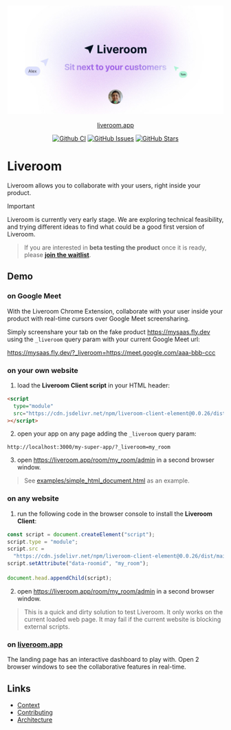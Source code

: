 <p align="center">
  <a href="https://liveroom.app">
    <img src="priv/static/images/liveroom_og_image.jpg" width="1200" alt="Liveroom logo" />
  </a>
</p>

<p align="center">
  <a href="https://liveroom.app">liveroom.app</a>
</p>

<p align="center">
  <a href="https://github.com/liveroom-app/liveroom/actions/workflows/CI.yml?query=branch%3Amain" class="m-1 d-inline-block"><img alt="Github CI" src="https://img.shields.io/github/actions/workflow/status/liveroom-app/liveroom/CI.yml?branch=main"></a>
  <!-- <a href="https://www.jsdelivr.com/package/npm/liveroom" class="m-1 d-inline-block"><img alt="jsDelivr hits (npm)" src="https://img.shields.io/jsdelivr/npm/hm/liveroom?label=jsDelivr%20hits&color=007ec6"></a> -->
  <a href="https://github.com/liveroom-app/liveroom/issues" class="m-1 d-inline-block"><img alt="GitHub Issues" src="https://img.shields.io/github/issues/liveroom-app/liveroom"></a>
  <a href="https://github.com/liveroom-app/liveroom" class="m-1 d-inline-block"><img alt="GitHub Stars" src="https://img.shields.io/github/stars/liveroom-app/liveroom?label=github%20stars&color=007ec6"></a>
</p>

# Liveroom

Liveroom allows you to collaborate with your users, right inside your product.

> [!IMPORTANT]
> Liveroom is currently very early stage.
> We are exploring technical feasibility, and trying different ideas to find what could be a good first version of Liveroom.

> If you are interested in **beta testing the product** once it is ready, please **[join the waitlist](https://tally.so/r/wQ1EvX)**.

## Demo

### on Google Meet

With the Liveroom Chrome Extension, collaborate with your user inside your product with real-time cursors over Google Meet screensharing.

Simply screenshare your tab on the fake product https://mysaas.fly.dev using the `_liveroom` query param with your current Google Meet url:

https://mysaas.fly.dev/?_liveroom=https://meet.google.com/aaa-bbb-ccc

### on your own website

1. load the **Liveroom Client script** in your HTML header:

```html
<script
  type="module"
  src="https://cdn.jsdelivr.net/npm/liveroom-client-element@0.0.26/dist/main.min.js"
></script>
```

2. open your app on any page adding the `_liveroom` query param:

```
http://localhost:3000/my-super-app/?_liveroom=my_room
```

3. open https://liveroom.app/room/my_room/admin in a second browser window.

> See [examples/simple_html_document.html](examples/simple_html_document.html) as an example.

### on any website

1. run the following code in the browser console to install the **Liveroom Client**:

```js
const script = document.createElement("script");
script.type = "module";
script.src =
  "https://cdn.jsdelivr.net/npm/liveroom-client-element@0.0.26/dist/main.min.js";
script.setAttribute("data-roomid", "my_room");

document.head.appendChild(script);
```

2. open https://liveroom.app/room/my_room/admin in a second browser window.

> This is a quick and dirty solution to test Liveroom.
> It only works on the current loaded web page.
> It may fail if the current website is blocking external scripts.

### on [liveroom.app](https://liveroom.app)

The landing page has an interactive dashboard to play with.
Open 2 browser windows to see the collaborative features in real-time.

## Links

- [Context](docs/CONTEXT.md)
- [Contributing](docs/CONTRIBUTING.md)
- [Architecture](docs/ARCHITECTURE.md)
